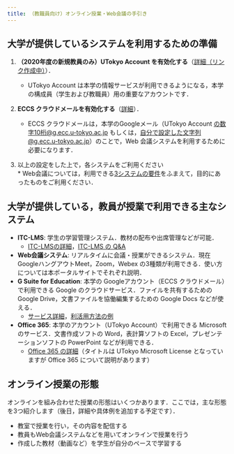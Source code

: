 ```yaml
---
title: （教職員向け）オンライン授業・Web会議の手引き
---
```


## 大学が提供しているシステムを利用するための準備

  1. **（2020年度の新規教員のみ）UTokyo Account を有効化する**（<a href="" target="_blank">詳細（リンク作成中）</a>）．  
     * UTokyo Account は本学の情報サービスが利用できるようになる，本学の構成員（学生および教職員）用の重要なアカウントです． 
	 
	 
  1. **ECCS クラウドメールを有効化する**（<a href="https://hwb.ecc.u-tokyo.ac.jp/wp/literacy/email/initialize/" target="_blank">詳細</a>）．  
     * ECCS クラウドメールは，本学のGoogleメール（UTokyo Account の数字10桁@g.ecc.u-tokyo.ac.jp もしくは，自分で設定した文字列@g.ecc.u-tokyo.ac.jp）のことで，Web 会議システムを利用するために必要になります．  
  
  1. 以上の設定をした上で，各システムをご利用ください  
    * Web会議については，利用できる<a href="compare">3システムの要件</a>をふまえて，目的にあったものをご利用ください．


## 大学が提供している，教員が授業で利用できる主なシステム  
  * **ITC-LMS**: 学生の学習管理システム．教材の配布や出席管理などが可能．
    * <a href="https://www.ecc.u-tokyo.ac.jp/itc-lms/index.html" target="_blank">ITC-LMSの詳細</a>，<a href="https://www.ecc.u-tokyo.ac.jp/itc-lms/faq.html" target="_blank">ITC-LMS の Q&A</a>
  * **Web会議システム**: リアルタイムに会議・授業ができるシステム．現在 GoogleハングアウトMeet，Zoom，Webex の3種類が利用できる．使い方については本ポータルサイトでそれぞれ説明．
  * **G Suite for Education**: 本学の Googleアカウント（ECCS クラウドメール）で利用できる Google のクラウドサービス．ファイルを共有するための Google Drive，文書ファイルを協働編集するための Google Docs などが使える．
    * <a href="https://www.ecc.u-tokyo.ac.jp/announcement/2017/04/26_2495.html" target="_blank">サービス詳細</a>，<a href="http://www.itc.u-tokyo.ac.jp/DigitalLife/perFile/12_ec_gakusei-cloud.pdf" target="_blank">利活用方法の例</a>  
  * **Office 365**: 本学のアカウント（UTokyo Account）で利用できる Microsoft のサービス．文書作成ソフトの Word，表計算ソフトの Excel，プレゼンテーションソフトの PowerPoint などが利用できる．
    * <a href="https://www.u-tokyo.ac.jp/adm/dics/ja/mslicense.html" target="_blank">Office 365 の詳細</a>（タイトルは UTokyo Microsoft License となっていますが Office 365 について説明があります）


## オンライン授業の形態  
オンラインを組み合わせた授業の形態はいくつかあります．ここでは，主な形態を3つ紹介します（後日，詳細や具体例を追加する予定です）．

  * 教室で授業を行い，その内容を配信する  
  * 教員もWeb会議システムなどを用いてオンラインで授業を行う  
  * 作成した教材（動画など）を学生が自分のペースで学習する  


